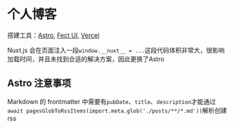 # 个人博客

搭建工具：[Astro](https://astro.build/), [Fect UI](https://www.fect-org.com/), [Vercel](https://vercel.com/)

Nuxt.js 会在页面注入一段`window.__nuxt__ = ...`这段代码体积非常大，很影响加载时间，并且未找到合适的解决方案，因此更换了Astro


## Astro 注意事项

Markdown 的 frontmatter 中需要有`pubDate`、`title`、`description`才能通过`await pagesGlobToRssItems(import.meta.glob('./posts/**/*.md'))`解析创建 rss